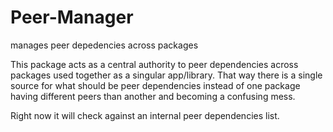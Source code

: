 # Peer-Manager

manages peer depedencies across packages

This package acts as a central authority to peer dependencies across packages used together as a singular app/library.  That way there is a single source for what should be peer dependencies instead of one package having different peers than another and becoming a confusing mess.

Right now it will check against an internal peer dependencies list.
